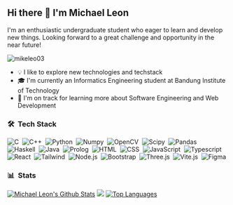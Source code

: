 ## Hi there 👋 I'm Michael Leon

I'm an enthusiastic undergraduate student who eager to learn and develop new things. Looking forward to a great challenge and opportunity in the near future!

<img src="https://komarev.com/ghpvc/?username=mikeleo03&label=Profile%20views&color=0e75b6&style=flat" alt="mikeleo03" />

- 💡    I like to explore new technologies and techstack
- 🎓  I'm currently an Informatics Engineering student at Bandung Institute of Technology
- 🌱  I'm on track for learning more about Software Engineering and Web Development

### 🛠 &nbsp;Tech Stack

![C](https://custom-icon-badges.demolab.com/badge/C-03599C.svg?logo=c-in-hexagon&logoColor=white)&nbsp;
![C++](https://custom-icon-badges.demolab.com/badge/C++-9C033A.svg?logo=cpp2&logoColor=white)&nbsp;
![Python](https://img.shields.io/badge/Python-14354C.svg?logo=python&logoColor=white)&nbsp;
![Numpy](https://img.shields.io/badge/Numpy-013243.svg?logo=numpy&logoColor=white)&nbsp;
![OpenCV](https://img.shields.io/badge/opencv-%23white.svg?&logo=opencv&logoColor=white)&nbsp;
![Scipy](https://img.shields.io/badge/SciPy-%230C55A5.svg?&logo=scipy&logoColor=%white)&nbsp;
![Pandas](https://img.shields.io/badge/Pandas-150458.svg?logo=pandas&logoColor=white)&nbsp;
![Haskell](https://img.shields.io/badge/Haskell-5e5086?logo=haskell&logoColor=white)&nbsp;
![Java](https://custom-icon-badges.demolab.com/badge/Java-007396.svg?logo=java&logoColor=white)&nbsp;
![Prolog](https://custom-icon-badges.demolab.com/badge/Prolog-E61B23.svg?logo=swi-prolog&logoColor=white)&nbsp;
![HTML](https://img.shields.io/badge/HTML-E34F26.svg?logo=html5&logoColor=white)&nbsp;
![CSS](https://img.shields.io/badge/CSS-1572B6.svg?logo=css3&logoColor=white)&nbsp;
![JavaScript](https://img.shields.io/badge/JavaScript-F7DF1E.svg?logo=javascript&logoColor=black)&nbsp;
![Typescript](https://img.shields.io/badge/typescript-%23007ACC.svg?&logo=typescript&logoColor=white)&nbsp;
![React](https://img.shields.io/badge/react-%2320232a.svg?&logo=react&logoColor=%2361DAFB)&nbsp;
![Tailwind](https://img.shields.io/badge/tailwindcss-%2338B2AC.svg?&logo=tailwind-css&logoColor=white)&nbsp;
![Node.js](https://img.shields.io/badge/node.js-6DA55F?&logo=node.js&logoColor=white)&nbsp;
![Bootstrap](https://img.shields.io/badge/Bootstrap-563d7c.svg?logo=bootstrap&logoColor=white)&nbsp;
![Three.js](https://img.shields.io/badge/Three.js-%2320232a.svg?logo=three.js&logoColor=white)&nbsp;
![Vite.js](https://img.shields.io/badge/Vite.js-7952B3.svg?logo=vite&logoColor=yellow)&nbsp;
![Figma](https://img.shields.io/badge/figma-%23F24E1E.svg?&logo=figma&logoColor=white)&nbsp;

### 📊 &nbsp;Stats
<p>
<a href="http://www.github.com/mikeleo03"><img src="https://github-readme-stats.vercel.app/api?username=mikeleo03&show_icons=true&hide=&count_private=true&title_color=0891b2&text_color=ffffff&icon_color=0891b2&bg_color=1c1917&hide_border=true&show_icons=true" alt="Michael Leon's Github Stats" /></a>
<a href="http://www.github.com/mikeleo03"><img src="https://github-readme-streak-stats.herokuapp.com/?user=mikeleo03&stroke=ffffff&background=1c1917&ring=0891b2&fire=0891b2&currStreakNum=ffffff&currStreakLabel=0891b2&sideNums=ffffff&sideLabels=ffffff&dates=ffffff&hide_border=true" /></a>
<a href="https://github.com/mikeleo03" align="left"><img src="https://github-readme-stats.vercel.app/api/top-langs/?username=mikeleo03&amp;langs_count=10&amp;title_color=0891b2&amp;text_color=ffffff&amp;icon_color=0891b2&amp;bg_color=1c1917&amp;hide_border=true&amp;locale=en&amp;layout=compact" alt="Top Languages" /></a>
</p>

